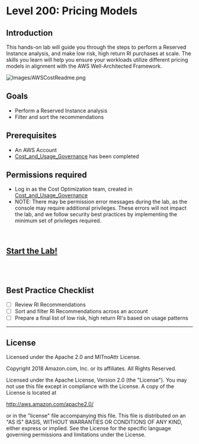 # Level 200: Pricing Models

## Introduction
This hands-on lab will guide you through the steps to perform a Reserved Instance analysis, and make low risk, high return RI purchases at scale. The skills you learn will help you ensure your workloads utilize different pricing models in alignment with the AWS Well-Architected Framework.

![Images/AWSCostReadme.png](Images/AWSCostReadme.png)

## Goals
- Perform a Reserved Instance analysis
- Filter and sort the recommendations


## Prerequisites
- An AWS Account
- [Cost_and_Usage_Governance](../200_2_Cost_and_Usage_Governance/) has been completed


## Permissions required
- Log in as the Cost Optimization team, created in [Cost_and_Usage_Governance](../200_2_Cost_and_Usage_Governance/Lab_Guide/#create_team)
- NOTE: There may be permission error messages during the lab, as the console may require additional privileges. These errors will not impact the lab, and we follow security best practices by implementing the minimum set of privileges required.

<BR>

## [Start the Lab!](Lab_Guide.md)

<BR>
<BR>
 
## Best Practice Checklist 
- [ ] Review RI Recommendations
- [ ] Sort and filter RI Recommendations across an account
- [ ] Prepare a final list of low risk, high return RI's based on usage patterns 

***

## License
Licensed under the Apache 2.0 and MITnoAttr License.

Copyright 2018 Amazon.com, Inc. or its affiliates. All Rights Reserved.

Licensed under the Apache License, Version 2.0 (the "License"). You may not use this file except in compliance with the License. A copy of the License is located at

http://aws.amazon.com/apache2.0/

or in the "license" file accompanying this file. This file is distributed on an "AS IS" BASIS, WITHOUT WARRANTIES OR CONDITIONS OF ANY KIND, either express or implied. See the License for the specific language governing permissions and limitations under the License.
